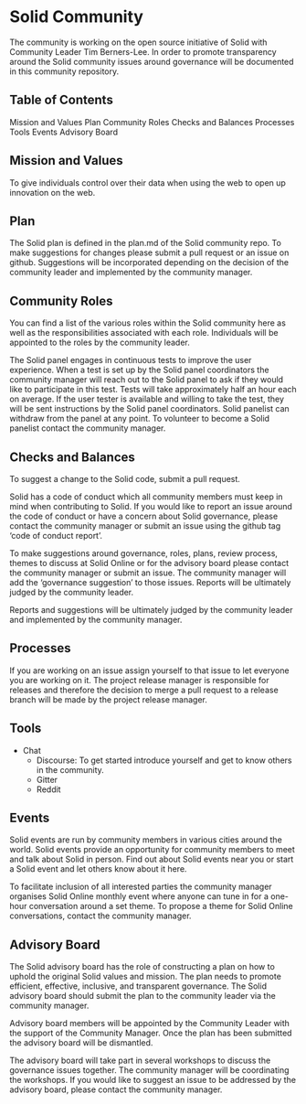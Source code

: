 # Solid Community

The community is working on the open source initiative of Solid with
Community Leader Tim Berners-Lee. In order to promote transparency
around the Solid community issues around governance will be documented
in this community repository.

## Table of Contents
Mission and Values 
Plan 
Community Roles
Checks and Balances 
Processes
Tools 
Events
Advisory Board 


## Mission and Values
To give individuals control over their data when using the web to open up innovation on the web. 

## Plan

The Solid plan is defined in the plan.md of the Solid community
repo. To make suggestions for changes please submit a pull request or
an issue on github. Suggestions will be incorporated depending on the
decision of the community leader and implemented by the community
manager.

## Community Roles

You can find a list of the various roles within the Solid community
here as well as the responsibilities associated with each
role. Individuals will be appointed to the roles by the community
leader.

The Solid panel engages in continuous tests to improve the user
experience. When a test is set up by the Solid panel coordinators the
community manager will reach out to the Solid panel to ask if they
would like to participate in this test. Tests will take approximately
half an hour each on average. If the user tester is available and
willing to take the test, they will be sent instructions by the Solid
panel coordinators. Solid panelist can withdraw from the panel at any
point. To volunteer to become a Solid panelist contact the community
manager.


## Checks and Balances


To suggest a change to the Solid code, submit a pull request. 

Solid has a code of conduct which all community members must keep in
mind when contributing to Solid. If you would like to report an issue
around the code of conduct or have a concern about Solid governance,
please contact the community manager or submit an issue using the
github tag ‘code of conduct report’.

To make suggestions around governance, roles, plans, review process,
themes to discuss at Solid Online or for the advisory board please
contact the community manager or submit an issue. The community
manager will add the ‘governance suggestion’ to those issues. Reports
will be ultimately judged by the community leader.

Reports and suggestions will be ultimately judged by the community
leader and implemented by the community manager.

## Processes 

If you are working on an issue assign yourself to that issue to let
everyone you are working on it. The project release manager is
responsible for releases and therefore the decision to merge a pull
request to a release branch will be made by the project release
manager.


## Tools

* Chat 
  * Discourse: To get started introduce yourself and get to know others in the community. 
  * Gitter 
  * Reddit


## Events

Solid events are run by community members in various cities around the
world. Solid events provide an opportunity for community members to
meet and talk about Solid in person. Find out about Solid events near
you or start a Solid event and let others know about it here.

To facilitate inclusion of all interested parties the community
manager organises Solid Online monthly event where anyone can tune in
for a one-hour conversation around a set theme. To propose a theme for
Solid Online conversations, contact the community manager.


## Advisory Board

The Solid advisory board has the role of constructing a plan on how to
uphold the original Solid values and mission. The plan needs to
promote efficient, effective, inclusive, and transparent
governance. The Solid advisory board should submit the plan to the
community leader via the community manager.

Advisory board members will be appointed by the Community Leader with
the support of the Community Manager. Once the plan has been submitted
the advisory board will be dismantled.

The advisory board will take part in several workshops to discuss the
governance issues together. The community manager will be coordinating
the workshops. If you would like to suggest an issue to be addressed
by the advisory board, please contact the community manager.

